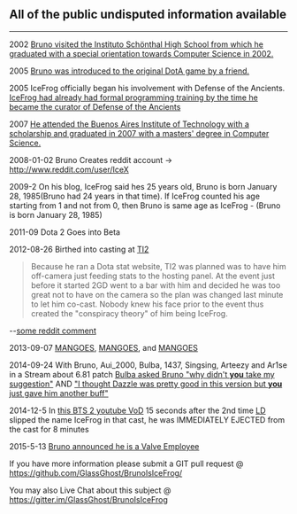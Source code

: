 ## All of the public undisputed information available
___

2002 [Bruno visited the Instituto Schönthal High School from which he graduated with a special orientation towards Computer Science in 2002.](http://en.wikipedia.org/wiki/User:FredericL/Bruno_Carlucci)

2005 [Bruno was introduced to the original DotA game by a friend.](http://en.wikipedia.org/wiki/User:FredericL/Bruno_Carlucci)

2005 IceFrog officially began his involvement with Defense of the Ancients. [IceFrog had already had formal programming training by the time he became the curator of Defense of the Ancients](http://dota2.gamepedia.com/IceFrog)

2007 [He attended the Buenos Aires Institute of Technology with a scholarship and graduated in 2007 with a masters' degree in Computer Science.](http://en.wikipedia.org/wiki/User:FredericL/Bruno_Carlucci)

2008-01-02 Bruno Creates reddit account -> http://www.reddit.com/user/IceX

2009-2 On his blog, IceFrog said hes 25 years old, Bruno is born January 28, 1985(Bruno had 24 years in that time). If IceFrog counted his age starting from 1 and not from 0, then Bruno is same age as IceFrog - (Bruno is born January 28, 1985)

2011-09 Dota 2 Goes into Beta

2012-08-26 Birthed into casting at [TI2](http://wiki.teamliquid.net/dota2/The_International/2012)
> Because he ran a Dota stat website, TI2 was planned was to have him off-camera
> just feeding stats to the hosting panel. At the event just before it started 2GD
> went to a bar with him and decided he was too great not to have on the camera so
> the plan was changed last minute to let him co-cast. Nobody knew his face prior
> to the event thus created the "conspiracy theory" of him being IceFrog.

--[some reddit comment](http://www.reddit.com/r/DotA2/comments/35wh35/bruno_announced_that_he_is_now_working_for_valve/cr8l1mh)

2013-09-07 [MANGOES](http://imgur.com/vltebEX), [MANGOES](https://twitter.com/StatsmanBruno/status/376378087690104834), and [MANGOES](https://twitter.com/StatsmanBruno/status/376378087690104834)

2014-09-24 With Bruno, Aui_2000, Bulba, 1437, Singsing, Arteezy and Ar1se in a Stream about 6.81 patch [Bulba asked Bruno "why didn't **you** take my suggestion"](https://youtu.be/SWu-1eQOVPs?t=23m) AND ["I thought Dazzle was pretty good in this version but **you** just gave him another buff"](https://youtu.be/SWu-1eQOVPs?t=1496)

2014-12-5 In [this BTS 2 youtube VoD](http://youtu.be/PH9RVwoH81g?t=37m42s) 15 seconds after the 2nd time  [LD](http://www.reddit.com/user/ldDOTA) slipped the name IceFrog in that cast, he was IMMEDIATELY EJECTED from the cast for 8 minutes

2015-5-13 [Bruno announced he is a Valve Employee](http://www.reddit.com/r/DotA2/comments/35uil7/where_are_bruno_and_2gd/cr8giio)


If you have more information please submit a GIT pull request @ https://github.com/GlassGhost/BrunoIsIceFrog/

You may also Live Chat about this subject @ https://gitter.im/GlassGhost/BrunoIsIceFrog
